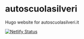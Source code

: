 # autoscuolasilveri
Hugo website for autoscuolasilveri.it

[![Netlify Status](https://api.netlify.com/api/v1/badges/2869d6b2-84f8-4bab-a58b-db8ed70bb388/deploy-status)](https://app.netlify.com/sites/autoscuolasilveri/deploys)
